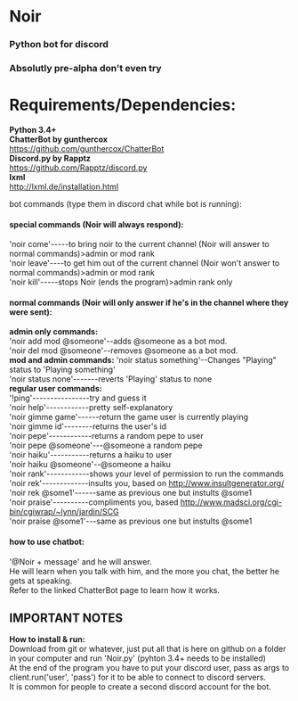 # Noir
### Python bot for discord

### Absolutly pre-alpha don't even try

# Requirements/Dependencies:  
**Python 3.4+**  
**ChatterBot by gunthercox**  
https://github.com/gunthercox/ChatterBot  
**Discord.py by Rapptz**  
https://github.com/Rapptz/discord.py  
**lxml**  
http://lxml.de/installation.html  

bot commands (type them in discord chat while bot is running):

#### special commands (Noir will always respond):  
'noir come'-----to bring noir to the current channel (Noir will answer to normal commands)>admin or mod rank  
'noir leave'----to get him out of the current channel (Noir won't answer to normal commands)>admin or mod rank  
'noir kill'-----stops Noir (ends the program)>admin rank only

#### normal commands (Noir will only answer if he's in the channel where they were sent):  
**admin only commands:**  
'noir add mod @someone'--adds @someone as a bot mod.  
'noir del mod @someone'--removes @someone as a bot mod.  
**mod and admin commands:** 
'noir status something'--Changes "Playing" status to 'Playing something'  
'noir status none'-------reverts 'Playing' status to none  
**regular user commands:**  
'!ping'----------------try and guess it  
'noir help'------------pretty self-explanatory  
'noir gimme game'------return the game user is currently playing  
'noir gimme id'--------returns the user's id  
'noir pepe'------------returns a random pepe to user  
'noir pepe @someone'---@someone a random pepe  
'noir haiku'-----------returns a haiku to user  
'noir haiku @someone'--@someone a haiku  
'noir rank'------------shows your level of permission to run the commands  
'noir rek'-------------insults you, based on http://www.insultgenerator.org/  
'noir rek @some1'------same as previous one but instults @some1  
'noir praise'----------compliments you, based http://www.madsci.org/cgi-bin/cgiwrap/~lynn/jardin/SCG  
'noir praise @some1'---same as previous one but instults @some1  

#### how to use chatbot:
'@Noir + message' and he will answer.  
He will learn when you talk with him, and the more you chat, the better he gets at speaking.  
Refer to the linked ChatterBot page to learn how it works.

## IMPORTANT NOTES 
**How to install & run:**  
Download from git or whatever, just put all that is here on github on a folder in your computer and run 'Noir.py' (pyhton 3.4+ needs to be installed)  
At the end of the program you have to put your discord user, pass as args to client.run('user', 'pass') for it to be able to connect to discord servers.  
It is common for people to create a second discord account for the bot.